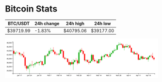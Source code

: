 # Bitcoin Stats

BTC/USDT|24h change|24h high|24h low|
|---|---|---|---|
|$39719.99|-1.83%|$40795.06|$39177.00|

<img src="./chart.svg">
